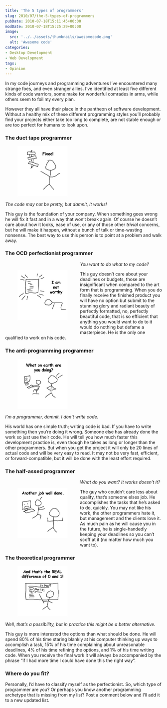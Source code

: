 ```yaml
---
title: 'The 5 types of programmers'
slug: 2010/07/the-5-types-of-programmers
pubDate: 2010-07-18T15:11:45+00:00
modDate: 2010-07-18T15:25:29+00:00
image:
  src: '../../assets/thumbnails/awesomecode.png'
  alt: 'Awesome code'
categories:
- Desktop Development
- Web Development
tags:
- Opinion
---
```


In my code journeys and programming adventures I’ve encountered many strange foes, and even stranger allies. I’ve identified at least five different kinds of code warriors, some make for wonderful comrades in arms, while others seem to foil my every plan.

However they all have their place in the pantheon of software development. Without a healthy mix of these different programming styles you’ll probably find your projects either take too long to complete, are not stable enough or are too perfect for humans to look upon.

### The duct tape programmer

<figure style="max-width: 10rem;">

![Duct Tape](../../assets/postimages/five-types/ducttape.png)

</figure>

*The code may not be pretty, but damnit, it works!*

This guy is the foundation of your company. When something goes wrong he will fix it fast and in a way that won’t break again. Of course he doesn’t care about how it looks, ease of use, or any of those other *trivial* concerns, but he will make it happen, without a bunch of talk or time-wasting nonsense. The best way to use this person is to point at a problem and walk away.

### The OCD perfectionist programmer

<figure style="float: left; max-width: 10rem;">

![Perfection](../../assets/postimages/five-types/perfection.png)

</figure>

*You want to do what to my code?*

This guy doesn’t care about your deadlines or budgets, those are insignificant when compared to the art form that is programming. When you do finally receive the finished product you will have no option but submit to the stunning glory and radiant beauty of perfectly formatted, no, perfectly beautiful code, that is so efficient that anything you would want to do to it would do nothing but defame a masterpiece. He is the only one qualified to work on his code.

### The anti-programming programmer

<figure style="max-width: 10rem;">

![Perfection](../../assets/postimages/five-types/antiprogramming.png)

</figure>

*I’m a programmer, damnit. I don’t write code.*

His world has one simple truth; writing code is bad. If you have to write something then you’re doing it wrong. Someone else has already done the work so just use their code. He will tell you how much faster this development practice is, even though he takes as long or longer than the other programmers. But when you get the project it will only be 20 lines of actual code and will be very easy to read. It may not be very fast, efficient, or forward-compatible, but it will be done with the least effort required.

### The half-assed programmer

<figure style="float: left; max-width: 10rem;">

![Perfection](../../assets/postimages/five-types/halfassed.png)

</figure>

*What do you want? It works doesn’t it?*

The guy who couldn’t care less about quality, that’s someone elses job. He accomplishes the tasks that he’s asked to do, quickly. You may not like his work, the other programmers hate it, but management and the clients love it. As much pain as he will cause you in the future, he is single-handedly keeping your deadlines so you can’t scoff at it (no matter how much you want to).

### The theoretical programmer

<figure style="max-width: 10rem;">

![Perfection](../../assets/postimages/five-types/theoretical.png)

</figure>

*Well, that’s a possibility, but in practice this might be a better alternative.*

This guy is more interested the options than what should be done. He will spend 80% of his time staring blankly at his computer thinking up ways to accomplish a task, 15% of his time complaining about unreasonable deadlines, 4% of his time refining the options, and 1% of his time writing code. When you receive the final work it will always be accompanied by the phrase “if I had more time I could have done this the right way”.

### Where do you fit?

Personally, I’d have to classify myself as the perfectionist. So, which type of programmer are you? Or perhaps you know another programming archetype that is missing from my list? Post a comment below and I’ll add it to a new updated list.
